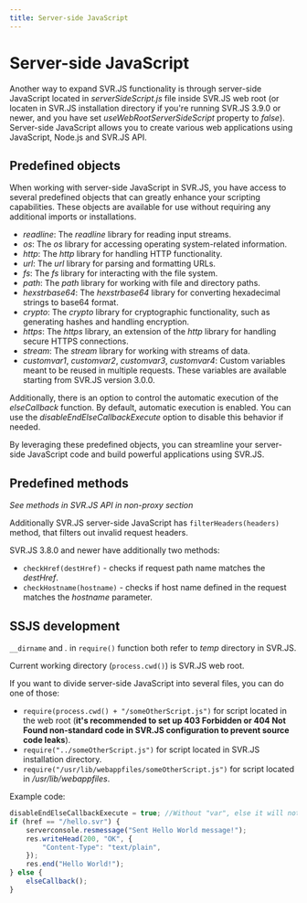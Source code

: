 ```yaml
---
title: Server-side JavaScript
---
```


# Server-side JavaScript

Another way to expand SVR.JS functionality is through server-side JavaScript located in _serverSideScript.js_ file inside SVR.JS web root (or locaten in SVR.JS installation directory if you're running SVR.JS 3.9.0 or newer, and you have set _useWebRootServerSideScript_ property to _false_). Server-side JavaScript allows you to create various web applications using JavaScript, Node.js and SVR.JS API.

## Predefined objects

When working with server-side JavaScript in SVR.JS, you have access to several predefined objects that can greatly enhance your scripting capabilities. These objects are available for use without requiring any additional imports or installations.

- _readline_: The _readline_ library for reading input streams.
- _os_: The _os_ library for accessing operating system-related information.
- _http_: The _http_ library for handling HTTP functionality.
- _url_: The _url_ library for parsing and formatting URLs.
- _fs_: The _fs_ library for interacting with the file system.
- _path_: The _path_ library for working with file and directory paths.
- _hexstrbase64_: The _hexstrbase64_ library for converting hexadecimal strings to base64 format.
- _crypto_: The _crypto_ library for cryptographic functionality, such as generating hashes and handling encryption.
- _https_: The _https_ library, an extension of the _http_ library for handling secure HTTPS connections.
- _stream_: The _stream_ library for working with streams of data.
- _customvar1_, _customvar2_, _customvar3_, _customvar4_: Custom variables meant to be reused in multiple requests. These variables are available starting from SVR.JS version 3.0.0.

Additionally, there is an option to control the automatic execution of the _elseCallback_ function. By default, automatic execution is enabled. You can use the _disableEndElseCallbackExecute_ option to disable this behavior if needed.

By leveraging these predefined objects, you can streamline your server-side JavaScript code and build powerful applications using SVR.JS.

## Predefined methods

_See methods in SVR.JS API in non-proxy section_

Additionally SVR.JS server-side JavaScript has `filterHeaders(headers)` method, that filters out invalid request headers.

SVR.JS 3.8.0 and newer have additionally two methods:

- `checkHref(destHref)` - checks if request path name matches the _destHref_.
- `checkHostname(hostname)` - checks if host name defined in the request matches the _hostname_ parameter.

## SSJS development

`__dirname` and _._ in `require()` function both refer to _temp_ directory in SVR.JS.

Current working directory (`process.cwd()`) is SVR.JS web root.

If you want to divide server-side JavaScript into several files, you can do one of those:

- `require(process.cwd() + "/someOtherScript.js")` for script located in the web root (**it's recommended to set up 403 Forbidden or 404 Not Found non-standard code in SVR.JS configuration to prevent source code leaks**).
- `require("../someOtherScript.js")` for script located in SVR.JS installation directory.
- `require("/usr/lib/webappfiles/someOtherScript.js")` for script located in _/usr/lib/webappfiles_.

Example code:

```js
disableEndElseCallbackExecute = true; //Without "var", else it will not work!!!
if (href == "/hello.svr") {
	serverconsole.resmessage("Sent Hello World message!");
	res.writeHead(200, "OK", {
		"Content-Type": "text/plain",
	});
	res.end("Hello World!");
} else {
	elseCallback();
}
```
